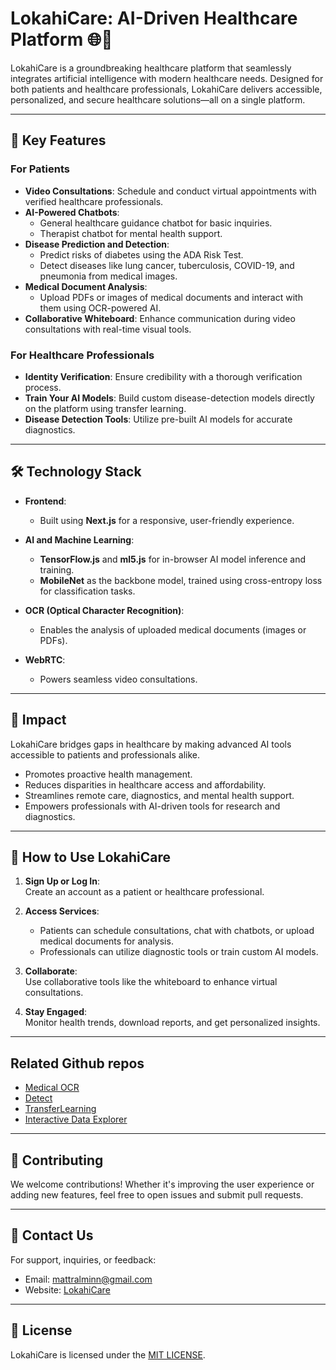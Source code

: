 # LokahiCare: AI-Driven Healthcare Platform 🌐💊  

LokahiCare is a groundbreaking healthcare platform that seamlessly integrates artificial intelligence with modern healthcare needs. Designed for both patients and healthcare professionals, LokahiCare delivers accessible, personalized, and secure healthcare solutions—all on a single platform.  

---

## 🌟 **Key Features**  

### **For Patients**  
- **Video Consultations**: Schedule and conduct virtual appointments with verified healthcare professionals.  
- **AI-Powered Chatbots**:  
  - General healthcare guidance chatbot for basic inquiries.  
  - Therapist chatbot for mental health support.  
- **Disease Prediction and Detection**:  
  - Predict risks of diabetes using the ADA Risk Test.  
  - Detect diseases like lung cancer, tuberculosis, COVID-19, and pneumonia from medical images.  
- **Medical Document Analysis**:  
  - Upload PDFs or images of medical documents and interact with them using OCR-powered AI.  
- **Collaborative Whiteboard**: Enhance communication during video consultations with real-time visual tools.  

### **For Healthcare Professionals**  
- **Identity Verification**: Ensure credibility with a thorough verification process.  
- **Train Your AI Models**: Build custom disease-detection models directly on the platform using transfer learning.  
- **Disease Detection Tools**: Utilize pre-built AI models for accurate diagnostics.  

---

## 🛠 **Technology Stack**  

- **Frontend**:  
  - Built using **Next.js** for a responsive, user-friendly experience.  

- **AI and Machine Learning**:  
  - **TensorFlow.js** and **ml5.js** for in-browser AI model inference and training.  
  - **MobileNet** as the backbone model, trained using cross-entropy loss for classification tasks.  

- **OCR (Optical Character Recognition)**:  
  - Enables the analysis of uploaded medical documents (images or PDFs).  

- **WebRTC**:  
  - Powers seamless video consultations.  

---

## 🎯 **Impact**  

LokahiCare bridges gaps in healthcare by making advanced AI tools accessible to patients and professionals alike.  
- Promotes proactive health management.  
- Reduces disparities in healthcare access and affordability.  
- Streamlines remote care, diagnostics, and mental health support.  
- Empowers professionals with AI-driven tools for research and diagnostics.  

---

## 🚀 **How to Use LokahiCare**  

1. **Sign Up or Log In**:  
   Create an account as a patient or healthcare professional.  

2. **Access Services**:  
   - Patients can schedule consultations, chat with chatbots, or upload medical documents for analysis.  
   - Professionals can utilize diagnostic tools or train custom AI models.  

3. **Collaborate**:  
   Use collaborative tools like the whiteboard to enhance virtual consultations.  

4. **Stay Engaged**:  
   Monitor health trends, download reports, and get personalized insights.  

---

## Related Github repos

- [Medical OCR](https://github.com/Mattral/MedOCRAssistant)  
- [Detect](https://github.com/Mattral/CareNetDetect)
- [TransferLearning](https://github.com/Mattral/Transfer-Learning-Web)
- [Interactive Data Explorer](https://lokahi-care-analyst.streamlit.app)

---

## 📜 **Contributing**  

We welcome contributions! Whether it's improving the user experience or adding new features, feel free to open issues and submit pull requests.  

---

## 📧 **Contact Us**  

For support, inquiries, or feedback:  
- Email: mattralminn@gmail.com
- Website: [LokahiCare](https://lokahi-care-ai.vercel.app/)  

---

## 📄 **License**  

LokahiCare is licensed under the [MIT LICENSE](LICENSE).  
